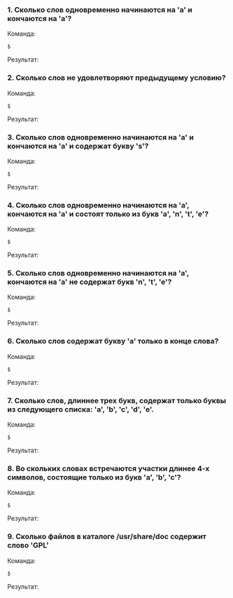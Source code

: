 ### 1. Сколько слов одновременно начинаются на 'a' и кончаются на 'a'?

Команда:

```
$
```

Результат:

### 2. Сколько слов не удовлетворяют предыдущему условию?

Команда:

```
$
```

Результат:

### 3. Сколько слов одновременно начинаются на 'a' и кончаются на 'a' и содержат букву 's'?

Команда:

```
$
```

Результат:

### 4. Сколько слов одновременно начинаются на 'a', кончаются на 'a' и состоят только из букв 'a', 'n', 't', 'e'?

Команда:

```
$
```

Результат:

### 5. Сколько слов одновременно начинаются на 'a', кончаются на 'a' не содержат букв 'n', 't', 'e'?

Команда:

```
$
```

Результат:

### 6. Сколько слов содержат букву 'a' только в конце слова?

Команда:

```
$
```

Результат:

### 7. Сколько слов, длиннее трех букв, содержат только буквы из следующего списка: 'a', 'b', 'c', 'd', 'e'.

Команда:

```
$
```

Результат:

### 8. Во скольких словах встречаются участки длинее 4-х символов, состоящие только из букв 'a', 'b', 'c'?

Команда:

```
$
```

Результат:

### 9. Сколько файлов в каталоге /usr/share/doc содержит слово 'GPL'

Команда:


```
$
```

Результат:
